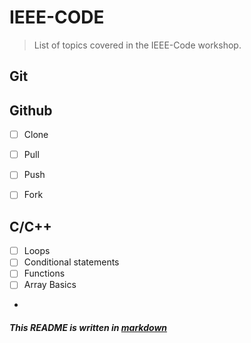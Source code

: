 # IEEE-CODE
> List of topics covered in the IEEE-Code workshop.

## Git


## Github
- [ ] Clone
- [ ] Pull
- [ ] Push
- [ ] Fork 


## C/C++
- [ ] Loops
- [ ] Conditional statements
- [ ] Functions
- [ ] Array Basics
- 


##### This README is written in [markdown](https://guides.github.com/features/mastering-markdown/#GitHub-flavored-markdown)